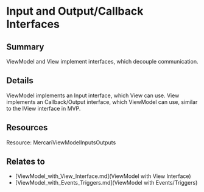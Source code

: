 # Input and Output/Callback Interfaces

## Summary
ViewModel and View implement interfaces, which decouple communication.

## Details
ViewModel implements an Input interface, which View can use.
View implements an Callback/Output interface, which ViewModel can use, similar to the IView interface in MVP.

## Resources
Resource: MercariViewModelInputsOutputs


## Relates to

* [ViewModel_with_View_Interface.md](ViewModel with View Interface)
* [ViewModel_with_Events_Triggers.md](ViewModel with Events/Triggers)
